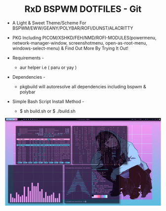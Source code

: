 <h1 align="center">RxD BSPWM DOTFILES - Git</a></h1>

* A Light & Sweet Theme/Scheme For BSPWM/EWW/GEANY/POLYBAR/ROFI/DUNST/ALACRITTY 
* PKG Including PICOM/XSHKD/FEH/NMD/ROFI-MODULES(powermenu, network-manager-window, screenshotmenu, open-as-root-menu, windows-select-menu) & Find Out More By Trying It Out! 

* Requirements -
   * aur helper i.e ( paru or yay )
* Dependencies -
   * pkgbuild will autoresolve all dependencies including bspwm & polybar

* Simple Bash Script Install Method -
   * $ sh build.sh or $ ./build.sh

<p align="center">  
    <img alt="RxD BSPWM Preview" src="/docs/img/preview.png"/>

